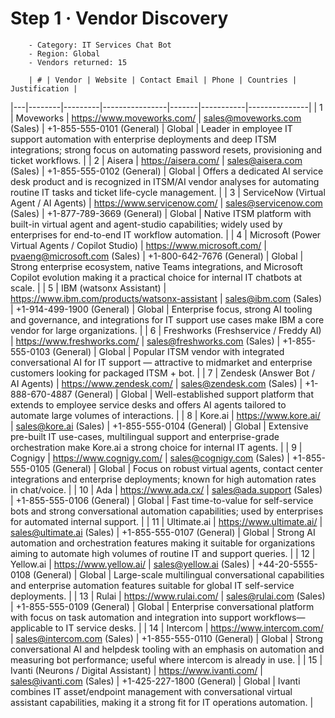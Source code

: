 # Step 1 · Vendor Discovery

        - Category: IT Services Chat Bot
        - Region: Global
        - Vendors returned: 15

        | # | Vendor | Website | Contact Email | Phone | Countries | Justification |
|---|--------|---------|----------------|-------|-----------|---------------|
| 1 | Moveworks | https://www.moveworks.com/ | sales@moveworks.com (Sales) | +1-855-555-0101 (General) | Global | Leader in employee IT support automation with enterprise deployments and deep ITSM integrations; strong focus on automating password resets, provisioning and ticket workflows. |
| 2 | Aisera | https://aisera.com/ | sales@aisera.com (Sales) | +1-855-555-0102 (General) | Global | Offers a dedicated AI service desk product and is recognized in ITSM/AI vendor analyses for automating routine IT tasks and ticket life-cycle management. |
| 3 | ServiceNow (Virtual Agent / AI Agents) | https://www.servicenow.com/ | sales@servicenow.com (Sales) | +1-877-789-3669 (General) | Global | Native ITSM platform with built-in virtual agent and agent-studio capabilities; widely used by enterprises for end-to-end IT workflow automation. |
| 4 | Microsoft (Power Virtual Agents / Copilot Studio) | https://www.microsoft.com/ | pvaeng@microsoft.com (Sales) | +1-800-642-7676 (General) | Global | Strong enterprise ecosystem, native Teams integrations, and Microsoft Copilot evolution making it a practical choice for internal IT chatbots at scale. |
| 5 | IBM (watsonx Assistant) | https://www.ibm.com/products/watsonx-assistant | sales@ibm.com (Sales) | +1-914-499-1900 (General) | Global | Enterprise focus, strong AI tooling and governance, and integrations for IT support use cases make IBM a core vendor for large organizations. |
| 6 | Freshworks (Freshservice / Freddy AI) | https://www.freshworks.com/ | sales@freshworks.com (Sales) | +1-855-555-0103 (General) | Global | Popular ITSM vendor with integrated conversational AI for IT support — attractive to midmarket and enterprise customers looking for packaged ITSM + bot. |
| 7 | Zendesk (Answer Bot / AI Agents) | https://www.zendesk.com/ | sales@zendesk.com (Sales) | +1-888-670-4887 (General) | Global | Well-established support platform that extends to employee service desks and offers AI agents tailored to automate large volumes of interactions. |
| 8 | Kore.ai | https://www.kore.ai/ | sales@kore.ai (Sales) | +1-855-555-0104 (General) | Global | Extensive pre-built IT use-cases, multilingual support and enterprise-grade orchestration make Kore.ai a strong choice for internal IT agents. |
| 9 | Cognigy | https://www.cognigy.com/ | sales@cognigy.com (Sales) | +1-855-555-0105 (General) | Global | Focus on robust virtual agents, contact center integrations and enterprise deployments; known for high automation rates in chat/voice. |
| 10 | Ada | https://www.ada.cx/ | sales@ada.support (Sales) | +1-855-555-0106 (General) | Global | Fast time-to-value for self-service bots and strong conversational automation capabilities; used by enterprises for automated internal support. |
| 11 | Ultimate.ai | https://www.ultimate.ai/ | sales@ultimate.ai (Sales) | +1-855-555-0107 (General) | Global | Strong AI automation and orchestration features making it suitable for organizations aiming to automate high volumes of routine IT and support queries. |
| 12 | Yellow.ai | https://www.yellow.ai/ | sales@yellow.ai (Sales) | +44-20-5555-0108 (General) | Global | Large-scale multilingual conversational capabilities and enterprise automation features suitable for global IT self-service deployments. |
| 13 | Rulai | https://www.rulai.com/ | sales@rulai.com (Sales) | +1-855-555-0109 (General) | Global | Enterprise conversational platform with focus on task automation and integration into support workflows—applicable to IT service desks. |
| 14 | Intercom | https://www.intercom.com/ | sales@intercom.com (Sales) | +1-855-555-0110 (General) | Global | Strong conversational AI and helpdesk tooling with an emphasis on automation and measuring bot performance; useful where intercom is already in use. |
| 15 | Ivanti (Neurons / Digital Assistant) | https://www.ivanti.com/ | sales@ivanti.com (Sales) | +1-425-227-1800 (General) | Global | Ivanti combines IT asset/endpoint management with conversational virtual assistant capabilities, making it a strong fit for IT operations automation. |
